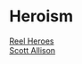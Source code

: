 # Heroism

[Reel Heroes](http://reelheroes.net)<br>
[Scott Allison](/heroism/scottallison/index.md)<br>
